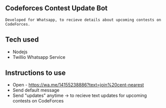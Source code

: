 ## Codeforces Contest Update Bot
    Developed for Whatsapp, to recieve details about upcoming contests on CodeForces.

## Tech used
- Nodejs
- Twillio Whatsapp Service

## Instructions to use
- Open - https://wa.me/14155238886?text=join%20cent-nearest
- Send default message
- Send "updates" anytime -> to recieve text updates
    for upcoming contests on CodeForces
